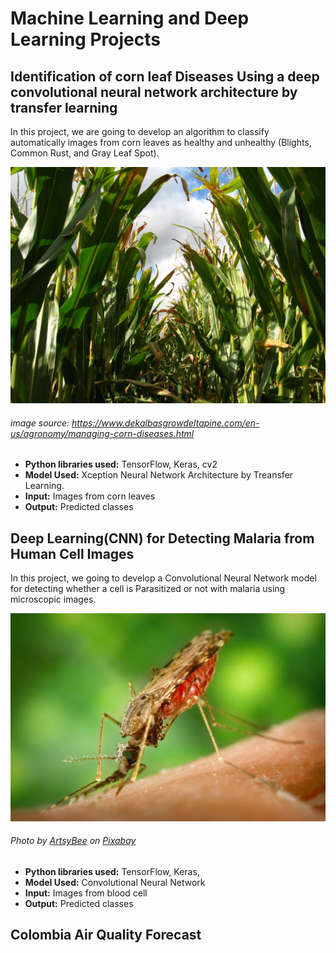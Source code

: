 # Machine Learning and Deep Learning Projects

## Identification of corn leaf Diseases Using a deep convolutional neural network architecture by transfer learning

In this project, we are going to develop an algorithm to classify automatically images from corn leaves as healthy and unhealthy (Blights, Common Rust, and Gray Leaf Spot).

![alt text](https://github.com/Luissalazarsalinas/Machine_Learning_Projects/blob/master/Img/Corn%20leaf%20diseases.jpg)
###### image source: https://www.dekalbasgrowdeltapine.com/en-us/agronomy/managing-corn-diseases.html


* **Python libraries used:** TensorFlow, Keras, cv2
* **Model Used:** Xception Neural Network Architecture by Treansfer Learning.
* **Input:** Images from corn leaves
* **Output:** Predicted classes

## Deep Learning(CNN) for Detecting Malaria from Human Cell Images

In this project, we going to develop a Convolutional Neural Network model for detecting whether a cell is Parasitized or not with malaria using microscopic images.

![alt text](https://github.com/Luissalazarsalinas/Machine_Learning_Projects/blob/master/Img/mosquito-g078ec5adf_1280.jpg)
###### Photo by <a href="https://pixabay.com/users/artsybee-462611/">ArtsyBee</a> on <a href="https://pixabay.com/photos/search/malaria/">Pixabay</a>

* **Python libraries used:** TensorFlow, Keras, 
* **Model Used:** Convolutional Neural Network
* **Input:** Images from blood cell
* **Output:** Predicted classes

## Colombia Air Quality Forecast
